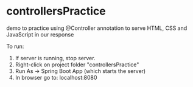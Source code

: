 # controllersPractice
demo to practice using @Controller annotation to serve HTML, CSS and JavaScript in our response

To run:
1. If server is running, stop server.
2. Right-click on project folder "controllersPractice"
3. Run As -> Spring Boot App (which starts the server)
4. In browser go to: localhost:8080
